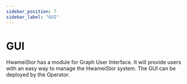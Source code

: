 ```yaml
---
sidebar_position: 7
sidebar_label: "GUI"
---
```


# GUI

HwameiStor has a module for Graph User Interface. It will provide users with an easy way to manage the HwameiStor system. The GUI can be deployed by the Operator.